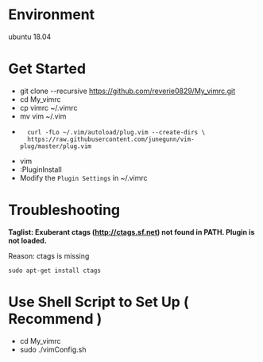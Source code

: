 # Environment
ubuntu 18.04 

# Get Started

- git clone --recursive https://github.com/reverie0829/My_vimrc.git
- cd My_vimrc
- cp vimrc ~/.vimrc
- mv vim ~/.vim
- ```
    curl -fLo ~/.vim/autoload/plug.vim --create-dirs \
    https://raw.githubusercontent.com/junegunn/vim-plug/master/plug.vim
  ```
- vim
- :PluginInstall
- Modify the `Plugin Settings` in ~/.vimrc

# Troubleshooting

**Taglist: Exuberant ctags (http://ctags.sf.net) not found in PATH. Plugin is not loaded.**

Reason: ctags is missing
```
sudo apt-get install ctags
```

# Use Shell Script to Set Up  ( Recommend )

- cd My_vimrc
- sudo ./vimConfig.sh